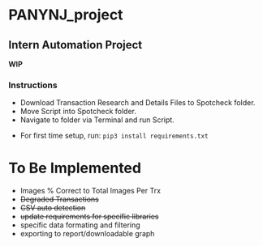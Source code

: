 # PANYNJ_project
## Intern Automation Project
**WIP**
### Instructions
- Download Transaction Research and Details Files to Spotcheck folder.
- Move Script into Spotcheck folder.
- Navigate to folder via Terminal and run Script.

* For first time setup, run: 
``` pip3 install requirements.txt ```

# To Be Implemented
- Images % Correct to Total Images Per Trx
- ~~Degraded Transactions~~
- ~~CSV auto detection~~
- ~~update requirements for specific libraries~~
- specific data formating and filtering
- exporting to report/downloadable graph

